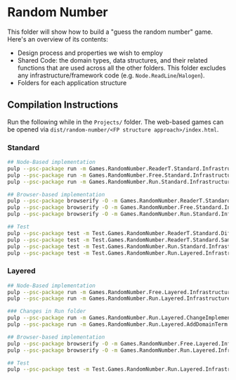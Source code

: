 # Random Number

This folder will show how to build a "guess the random number" game. Here's an overview of its contents:
- Design process and properties we wish to employ
- Shared Code: the domain types, data structures, and their related functions that are used across all the other folders. This folder excludes any infrastructure/framework code (e.g. `Node.ReadLine`/`Halogen`).
- Folders for each application structure

## Compilation Instructions

Run the following while in the `Projects/` folder. The web-based games can be opened via `dist/random-number/<FP structure approach>/index.html`.

### Standard

```bash
## Node-Based implementation
pulp --psc-package run -m Games.RandomNumber.ReaderT.Standard.Infrastructure.Console
pulp --psc-package run -m Games.RandomNumber.Free.Standard.Infrastructure.Console
pulp --psc-package run -m Games.RandomNumber.Run.Standard.Infrastructure.Console

## Browser-based implementation
pulp --psc-package browserify -O -m Games.RandomNumber.ReaderT.Standard.Infrastructure.Halogen.Web --to dist/random-number/readerT--standard/app.js
pulp --psc-package browserify -O -m Games.RandomNumber.Free.Standard.Infrastructure.Halogen.Web --to dist/random-number/free--standard/app.js
pulp --psc-package browserify -O -m Games.RandomNumber.Run.Standard.Infrastructure.Halogen.Web --to dist/random-number/run--standard/app.js

## Test
pulp --psc-package test -m Test.Games.RandomNumber.ReaderT.Standard.DifferentMonad
pulp --psc-package test -m Test.Games.RandomNumber.ReaderT.Standard.SameMonad
pulp --psc-package test -m Test.Games.RandomNumber.Run.Standard.Infrastructure
pulp --psc-package test -m Test.Games.RandomNumber.Run.Layered.Infrastructure
```

### Layered

```bash
## Node-Based implementation
pulp --psc-package run -m Games.RandomNumber.Free.Layered.Infrastructure.Console
pulp --psc-package run -m Games.RandomNumber.Run.Layered.Infrastructure.Console

### Changes in Run folder
pulp --psc-package run -m Games.RandomNumber.Run.Layered.ChangeImplementation
pulp --psc-package run -m Games.RandomNumber.Run.Layered.AddDomainTerm

## Browser-based implementation
pulp --psc-package browserify -O -m Games.RandomNumber.Free.Layered.Infrastructure.Halogen.Web --to dist/random-number/free--layered/app.js
pulp --psc-package browserify -O -m Games.RandomNumber.Run.Layered.Infrastructure.Halogen.Web --to dist/random-number/run--layered/app.js

## Test
pulp --psc-package test -m Test.Games.RandomNumber.Run.Layered.Infrastructure
```
